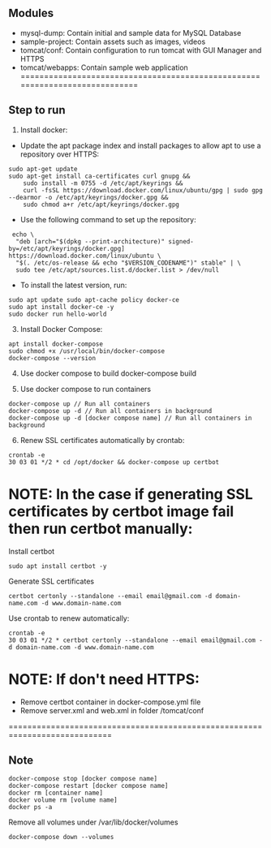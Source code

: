 ## Modules
- mysql-dump: Contain initial and sample data for MySQL Database
- sample-project: Contain assets such as images, videos
- tomcat/conf: Contain configuration to run tomcat with GUI Manager and HTTPS
- tomcat/webapps: Contain sample web application
============================================================================
## Step to run
1. Install docker:
- Update the apt package index and install packages to allow apt to use a repository over HTTPS:
```
sudo apt-get update
sudo apt-get install ca-certificates curl gnupg &&
	sudo install -m 0755 -d /etc/apt/keyrings &&
	curl -fsSL https://download.docker.com/linux/ubuntu/gpg | sudo gpg --dearmor -o /etc/apt/keyrings/docker.gpg &&
	sudo chmod a+r /etc/apt/keyrings/docker.gpg
```
- Use the following command to set up the repository:
```
 echo \
  "deb [arch="$(dpkg --print-architecture)" signed-by=/etc/apt/keyrings/docker.gpg] https://download.docker.com/linux/ubuntu \
  "$(. /etc/os-release && echo "$VERSION_CODENAME")" stable" | \
  sudo tee /etc/apt/sources.list.d/docker.list > /dev/null
```
- To install the latest version, run:
```
sudo apt update sudo apt-cache policy docker-ce 
sudo apt install docker-ce -y 
sudo docker run hello-world
```

3. Install Docker Compose: 
```
apt install docker-compose 
sudo chmod +x /usr/local/bin/docker-compose
docker-compose --version
```

4. Use docker compose to build
docker-compose build

5. Use docker compose to run containers
```
docker-compose up // Run all containers
docker-compose up -d // Run all containers in background
docker-compose up -d [docker compose name] // Run all containers in background
```

6. Renew SSL certificates automatically by crontab:
```
crontab -e
30 03 01 */2 * cd /opt/docker && docker-compose up certbot
```

# NOTE: In the case if generating SSL certificates by certbot image fail then run certbot manually:
Install certbot
```
sudo apt install certbot -y
```
Generate SSL certificates
```
certbot certonly --standalone --email email@gmail.com -d domain-name.com -d www.domain-name.com
```
Use crontab to renew automatically:
```
crontab -e
30 03 01 */2 * certbot certonly --standalone --email email@gmail.com -d domain-name.com -d www.domain-name.com
```

# NOTE: If don't need HTTPS:
- Remove certbot container in docker-compose.yml file
- Remove server.xml and web.xml in folder /tomcat/conf

============================================================================
## Note
```
docker-compose stop [docker compose name]
docker-compose restart [docker compose name]
docker rm [container name]
docker volume rm [volume name]
docker ps -a
```
Remove all volumes under /var/lib/docker/volumes
```
docker-compose down --volumes
```

